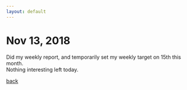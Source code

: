 ```yaml
---
layout: default
---
```


# Nov 13, 2018

Did my weekly report, and temporarily set my weekly target on 15th this month.  
Nothing interesting left today.


[back](./)
